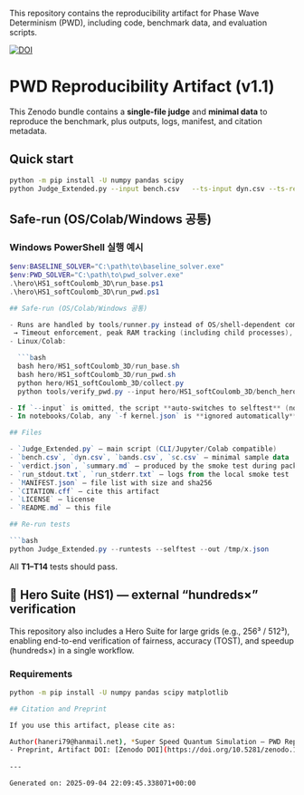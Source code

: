 This repository contains the reproducibility artifact for Phase Wave Determinism (PWD), including code, benchmark data, and evaluation scripts.

[![DOI](https://zenodo.org/badge/DOI/10.5281/zenodo.17059069.svg)](https://doi.org/10.5281/zenodo.17059069)

# PWD Reproducibility Artifact (v1.1)

This Zenodo bundle contains a **single-file judge** and **minimal data** to reproduce the benchmark,
plus outputs, logs, manifest, and citation metadata.

## Quick start

```bash
python -m pip install -U numpy pandas scipy
python Judge_Extended.py --input bench.csv   --ts-input dyn.csv --ts-ref-method REF --ts-delta 0.03   --metal-input bands.csv --metal-window-ev 0.3 --metal-delta-ev 0.05   --sc-input sc.csv --sc-ref-method REF --sc-delta 0.03   --fit-scaling --predict-scale 2 4 8 16 32   --out verdict.json --markdown summary.md
```
## Safe-run (OS/Colab/Windows 공통)

### Windows PowerShell 실행 예시
```powershell
$env:BASELINE_SOLVER="C:\path\to\baseline_solver.exe"
$env:PWD_SOLVER="C:\path\to\pwd_solver.exe"
.\hero\HS1_softCoulomb_3D\run_base.ps1
.\hero\HS1_softCoulomb_3D\run_pwd.ps1

## Safe-run (OS/Colab/Windows 공통)

- Runs are handled by tools/runner.py instead of OS/shell-dependent commands.
 → Timeout enforcement, peak RAM tracking (including child processes), and shell=False safe execution.
- Linux/Colab:

  ```bash
  bash hero/HS1_softCoulomb_3D/run_base.sh
  bash hero/HS1_softCoulomb_3D/run_pwd.sh
  python hero/HS1_softCoulomb_3D/collect.py
  python tools/verify_pwd.py --input hero/HS1_softCoulomb_3D/bench_hero.csv --bootstrap 200

- If `--input` is omitted, the script **auto-switches to selftest** (no error exit).
- In notebooks/Colab, any `-f kernel.json` is **ignored automatically**.

## Files

- `Judge_Extended.py` — main script (CLI/Jupyter/Colab compatible)
- `bench.csv`, `dyn.csv`, `bands.csv`, `sc.csv` — minimal sample data
- `verdict.json`, `summary.md` — produced by the smoke test during packaging
- `run_stdout.txt`, `run_stderr.txt` — logs from the local smoke test
- `MANIFEST.json` — file list with size and sha256
- `CITATION.cff` — cite this artifact
- `LICENSE` — license
- `README.md` — this file

## Re-run tests

```bash
python Judge_Extended.py --runtests --selftest --out /tmp/x.json
```

All **T1–T14** tests should pass.

## 🚀 Hero Suite (HS1) — external “hundreds×” verification

This repository also includes a Hero Suite for large grids (e.g., 256³ / 512³), enabling end-to-end verification of fairness, accuracy (TOST), and speedup (hundreds×) in a single workflow.

### Requirements
```bash
python -m pip install -U numpy pandas scipy matplotlib

## Citation and Preprint

If you use this artifact, please cite as:

Author(haneri79@hanmail.net), *Super Speed Quantum Simulation — PWD Reproducibility Artifact (v1.1)*, Zenodo (2025).  
- Preprint, Artifact DOI: [Zenodo DOI](https://doi.org/10.5281/zenodo.17059069)
  
---

Generated on: 2025-09-04 22:09:45.338071+00:00
